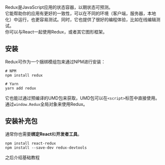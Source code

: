 Redux是JavaScript应用的状态容器，以期状态可预测。  
它能帮助你的应用有更好的一致性，可以在不同的环境（客户端，服务器，本地化）中运行，也更容易测试。同时，它也提供了很好的编程体验，比如在线编辑测试。  
你可以与React一起使用Redux，或者其它图形框架。
## 安装
Redux可作为一个捆绑模组包来通过NPM进行安装：
```
# NPM
npm install redux

# Yarn
yarn add redux
```
它也能过通过预编译的UMD包来获取，UMD包可以在`<script>`标签中直接使用。通过`window.Redux`全局对象来使用Redux。
## 安装补充包
通常你也需要**绑定React**和**开发者工具**。
```
npm install react-redux
npm install --save-dev redux-devtools
```
之后介绍基础教程
